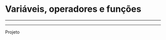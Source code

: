 # Variáveis, operadores e funções
**************************************************


**************************************************
Projeto
